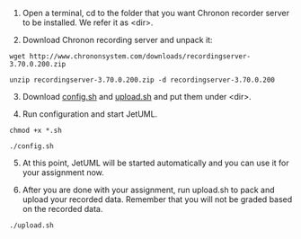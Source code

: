 1. Open a terminal, cd to the folder that you want Chronon recorder server to be installed. We refer it as \<dir\>.

2. Download Chronon recording server and unpack it:

  `wget http://www.chrononsystem.com/downloads/recordingserver-3.70.0.200.zip`

  `unzip recordingserver-3.70.0.200.zip -d recordingserver-3.70.0.200`

3. Download [config.sh](https://github.com/Qianqianwang/TargetTesting/blob/master/config.sh) and 
[upload.sh](https://github.com/Qianqianwang/TargetTesting/blob/master/upload.sh) and put them under \<dir\>.

4. Run configuration and start JetUML.

  `chmod +x *.sh`
  
  `./config.sh`
  
5. At this point, JetUML will be started automatically and you can use it for your assignment now.

6. After you are done with your assignment, run upload.sh to pack and upload your recorded data. Remember that you
will not be graded based on the recorded data.

  `./upload.sh`

